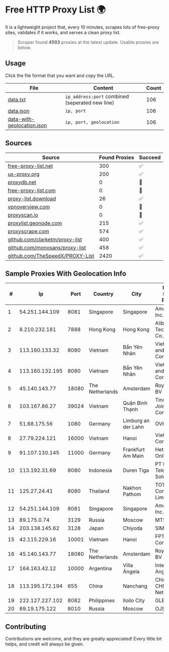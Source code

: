 
# Free HTTP Proxy List 🌍

It is a lightweight project that, every 10 minutes, scrapes lots of free-proxy sites, validates if it works, and serves a clean proxy list.


> Scraper found **4593** proxies at the latest update. Usable proxies are below.

## Usage

Click the file format that you want and copy the URL.


|File|Content|Count|
|----|-------|-----|
|[data.txt](https://raw.githubusercontent.com/themiralay/Proxy-List-World/master/data.txt)|`ip_address:port` combined (seperated new line)|106|
|[data.json](https://raw.githubusercontent.com/themiralay/Proxy-List-World/master/data.json)|`ip, port`|106|
|[data-with-geolocation.json](https://raw.githubusercontent.com/themiralay/Proxy-List-World/master/data-with-geolocation.json)|`ip, port, geolocation`|106|

## Sources

|Source|Found Proxies|Succeed|
|------|-------------|-------|
|[free-proxy-list.net](https://free-proxy-list.net)|300|✅|
|[us-proxy.org](https://www.us-proxy.org)|200|✅|
|[proxydb.net](http://proxydb.net)|0|🚫|
|[free-proxy-list.com](https://free-proxy-list.com/?page=&port=&type%5B%5D=http&type%5B%5D=https&up_time=0&search=Search)|0|🚫|
|[proxy-list.download](https://www.proxy-list.download/HTTP)|26|✅|
|[vpnoverview.com](https://vpnoverview.com/privacy/anonymous-browsing/free-proxy-servers)|0|🚫|
|[proxyscan.io](https://www.proxyscan.io)|0|🚫|
|[proxylist.geonode.com](https://proxylist.geonode.com/api/proxy-list?limit=300&page=1&sort_by=lastChecked&sort_type=desc&protocols=http,https)|215|✅|
|[proxyscrape.com](https://api.proxyscrape.com/v2/?request=displayproxies&protocol=http&timeout=10000&country=all&ssl=all&anonymity=all)|574|✅|
|[github.com/clarketm/proxy-list](https://raw.githubusercontent.com/clarketm/proxy-list/master/proxy-list-raw.txt)|400|✅|
|[github.com/monosans/proxy-list](https://raw.githubusercontent.com/monosans/proxy-list/main/proxies/http.txt)|458|✅|
|[github.com/TheSpeedX/PROXY-List](https://raw.githubusercontent.com/TheSpeedX/PROXY-List/master/http.txt)|2420|✅|


## Sample Proxies With Geolocation Info

|#|Ip|Port|Country|City|Internet Service Provider|
|-|--|----|-------|----|-------------------------|
|1|54.251.144.109|8081|Singapore|Singapore|Amazon.com, Inc.|
|2|8.210.232.181|7888|Hong Kong|Hong Kong|Alibaba (US) Technology Co., Ltd.|
|3|113.160.133.32|8080|Vietnam|Bẩn Yên Nhân|VietNam Post and Telecom Corporation|
|4|113.160.132.195|8080|Vietnam|Bẩn Yên Nhân|VietNam Post and Telecom Corporation|
|5|45.140.143.77|18080|The Netherlands|Amsterdam|RoyaleHosting BV|
|6|103.167.86.27|39024|Vietnam|Quận Bình Thạnh|Tino Group Joint Stock Company|
|7|51.68.175.56|1080|Germany|Limburg an der Lahn|OVH SAS|
|8|27.79.224.121|16000|Vietnam|Hanoi|Viettel Corporation|
|9|91.107.130.145|11000|Germany|Frankfurt Am Main|Hetzner Online AG|
|10|113.192.31.69|8080|Indonesia|Duren Tiga|PT Indo Telemedia Solusi|
|11|125.27.24.41|8080|Thailand|Nakhon Pathom|TOT Public Company Limited|
|12|54.251.144.109|8081|Singapore|Singapore|Amazon.com, Inc.|
|13|89.175.0.74|3129|Russia|Moscow|MTS PJSC|
|14|203.138.145.62|3128|Japan|Chiyoda|SIMPLEIA|
|15|42.115.229.16|10001|Vietnam|Hanoi|FPT Telecom Company|
|16|45.140.143.77|18080|The Netherlands|Amsterdam|RoyaleHosting BV|
|17|164.163.42.12|10000|Argentina|Villa Ángela|Interret Villa Angela SRL|
|18|113.195.172.194|655|China|Nanchang|China Unicom CHINA169 Network|
|19|222.127.227.102|8082|Philippines|Iloilo City|GLBB|
|20|89.19.175.122|8010|Russia|Moscow|OJSC Comcor|



## Contributing

Contributions are welcome, and they are greatly appreciated! Every
little bit helps, and credit will always be given.

